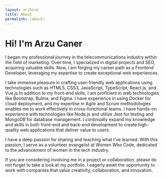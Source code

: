 ```yaml
---
layout: archive
title: About
permalink: /about/
---
```

# Hi! I'm Arzu Caner
I began my professional journey in the telecommunications industry within the field of marketing. Over time, I specialized in digital projects and SEO, acquiring valuable skills. Now, I am forging my career path as a Frontend Developer, leveraging my expertise to create exceptional web experiences.

I take immense pleasure in crafting user-friendly web applications using technologies such as HTML5, CSS3, JavaScript, TypeScript, React.js, and Vue.js.In addition to my front-end skills, I am proficient in web technologies like Bootstrap, Bulma, and Figma. I have experience in using Docker for cloud deployment, and my expertise in Agile and Scrum methodologies enables me to work effectively in cross-functional teams. I have hands-on experience with technologies like Node.js and utilize Jest for testing and MongoDB for database management. I continually expand my knowledge and skills in both front-end and back-end development to create high-quality web applications that deliver value to users.

I have a deep passion for sharing and teaching what I've learned. With this passion, I serve as a volunteer evangelist at Women Who Code, dedicated to the advancement of women in the tech industry.

If you are considering involving me in a project or collaboration, please do not forget to take a look at my portfolio. I eagerly await the opportunity to work with companies that value creativity, collaboration, and innovation.



